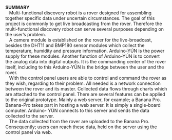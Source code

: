 <b>SUMMARY</b><br>
&nbsp;&nbsp;&nbsp;Multi-functional discovery robot is a rover designed for assembling together specific data under uncertain circumstances. The goal of this project is commonly to get live broadcasting from the rover. Therefore the multi-functional discovery robot can serve several purposes depending on the user’s problem.<br>
&nbsp;&nbsp;&nbsp;A camera module is established on the rover for the live-broadcast, besides the DHT11 and BMP180 sensor modules which collect the temperature, humidity and pressure information. Arduino-YÚN is the power supply for these modules. Another function of Arduino-YÚN is to convert the analog data into digital outputs. It is the commanding center of the rover itself, including to this Arduino-YÚN is the bridge between the user and the rover.<br>
&nbsp;&nbsp;&nbsp;With the control panel users are able to control and command the rover as they wish, regarding to their problem. All needed is a network connection between the rover and its master. Collected data flows through charts which are attached to the control panel. There are several features can be applied to the original prototype. Mainly a web server, for example; a Banana Pro. Banana-Pro takes part in hosting a web server. It is simply a single-board computer. Arduino- YÚN connects to this server and sends the data collected to the server.<br>
&nbsp;&nbsp;&nbsp;The data collected from the rover are uploaded to the Banana Pro. Consequently; users can reach these data, held on the server using the control panel via web.<br>
